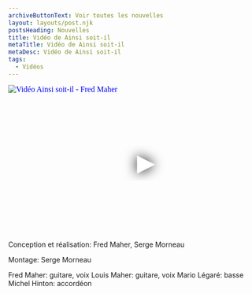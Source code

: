 ```yaml
---
archiveButtonText: Voir toutes les nouvelles
layout: layouts/post.njk
postsHeading: Nouvelles
title: Vidéo de Ainsi soit-il
metaTitle: Vidéo de Ainsi soit-il
metaDesc: Vidéo de Ainsi soit-il
tags:
  - Vidéos
---
```



<iframe
  width="560"
  height="315"
  src="https://youtu.be/3F5I6Dah47o"
  srcdoc="<style>*{padding:0;margin:0;overflow:hidden}html,body{height:100%}img,span{position:absolute;width:100%;top:0;bottom:0;margin:auto}span{height:1.5em;text-align:center;font:48px/1.5 sans-serif;color:white;text-shadow:0 0 0.5em black}</style><a href=https://www.youtube.com/embed/3F5I6Dah47o?autoplay=1><img src=https://i.ytimg.com/vi/3F5I6Dah47o/maxresdefault.jpg alt='Vidéo Ainsi soit-il - Fred Maher'><span>▶</span></a>"
  frameborder="0"
  allow="accelerometer; autoplay; encrypted-media; gyroscope; picture-in-picture"
  allowfullscreen
  title="Vidéo Ainsi soit-il - Fred Maher"
></iframe>
Conception et réalisation: Fred Maher, Serge Morneau  

Montage: Serge Morneau

Fred Maher: guitare, voix
Louis Maher: guitare, voix
Mario Légaré: basse
Michel Hinton: accordéon
